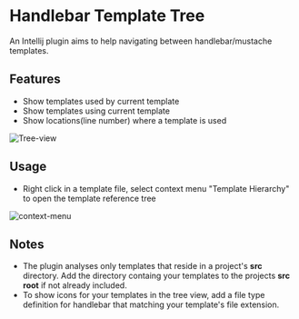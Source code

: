 # Handlebar Template Tree
An Intellij plugin aims to help navigating between handlebar/mustache templates.

## Features
- Show templates used by current template
- Show templates using current template
- Show locations(line number) where a template is used

![Tree-view](https://github.com/yutaodou/handlebar-template-tree/blob/master/screenshots/template-reference-view.png)

## Usage
- Right click in a template file, select context menu "Template Hierarchy" to open the template reference tree

![context-menu](https://github.com/yutaodou/handlebar-template-tree/blob/master/screenshots/context-menu.png)

## Notes
- The plugin analyses only templates that reside in a project's **src** directory. Add the directory containg your templates to the projects **src root** if not already included.
- To show icons for your templates in the tree view, add a file type definition for handlebar that matching your template's file extension.
